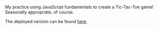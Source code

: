 My practice using JavaScript fundamentals to create a Tic-Tac-Toe game!  Seasonally appropriate, of course.

The deployed version can be found [here](jack-os-tictactoe.netlify.app).

